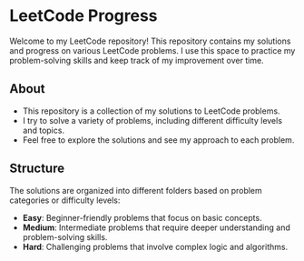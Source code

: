 # LeetCode Progress

Welcome to my LeetCode repository! This repository contains my solutions and progress on various LeetCode problems. I use this space to practice my problem-solving skills and keep track of my improvement over time.

## About

- This repository is a collection of my solutions to LeetCode problems.
- I try to solve a variety of problems, including different difficulty levels and topics.
- Feel free to explore the solutions and see my approach to each problem.

## Structure

The solutions are organized into different folders based on problem categories or difficulty levels:

- **Easy**: Beginner-friendly problems that focus on basic concepts.
- **Medium**: Intermediate problems that require deeper understanding and problem-solving skills.
- **Hard**: Challenging problems that involve complex logic and algorithms.
